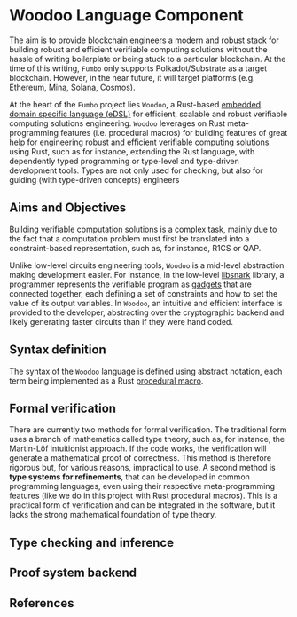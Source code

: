 # Woodoo Language Component

The aim is to provide blockchain engineers a modern and robust stack for building robust and efficient verifiable computing 
solutions without the hassle of writing boilerplate or being stuck to a particular blockchain. At the time of this writing, 
`Fumbo` only supports Polkadot/Substrate as a target blockchain. However, in the near future, it will target  platforms 
(e.g. Ethereum, Mina, Solana, Cosmos).

At the heart of the `Fumbo` project lies `Woodoo`, a Rust-based [embedded domain specific language (eDSL)](https://wiki.haskell.org/Embedded_domain_specific_language) 
for efficient, scalable and robust verifiable computing solutions engineering.
`Woodoo` leverages on Rust meta-programming features (i.e. procedural macros) for building features of great help for engineering
robust and efficient verifiable computing solutions using Rust, such as for instance, extending the Rust language, with 
dependently typed programming or type-level and type-driven development tools. Types are not only used for checking, but also
for guiding (with type-driven concepts) engineers

## Aims and Objectives

Building verifiable computation solutions is a complex task, mainly due to the fact  that a computation problem must first 
be translated into a constraint-based representation, such as, for instance, R1CS or QAP.

Unlike low-level circuits engineering tools, `Woodoo` is a mid-level abstraction making development
easier. For instance, in the low-level [libsnark](https://github.com/scipr-lab/libsnark) library, a programmer represents 
the verifiable program as [gadgets](https://github.com/scipr-lab/libsnark#gadget-libraries) that are connected together,
each defining a set of constraints and how to set the value of its output variables. In `Woodoo`, an intuitive and efficient
interface is provided to the developer, abstracting over the cryptographic backend and
likely generating faster circuits than if they were hand coded.

## Syntax definition

The syntax of the `Woodoo` language is defined using abstract notation, each
term being implemented as a Rust [procedural macro](https://doc.rust-lang.org/reference/procedural-macros.html).

## Formal verification

There are currently two methods for formal verification. The traditional form uses a branch of mathematics called 
type theory, such as, for instance, the Martin-Löf intuitionist approach. If the code works, the verification will 
generate a mathematical proof of correctness. This method is therefore rigorous but, for various reasons, impractical to
use. A second method is **type systems for refinements**, that can be developed in common programming languages, even
using their respective meta-programming features (like we do in this project with Rust procedural
macros). This is a practical form of verification and can be integrated in the software, but it lacks the strong mathematical 
foundation of type theory.

## Type checking and inference

## Proof system backend

## References


